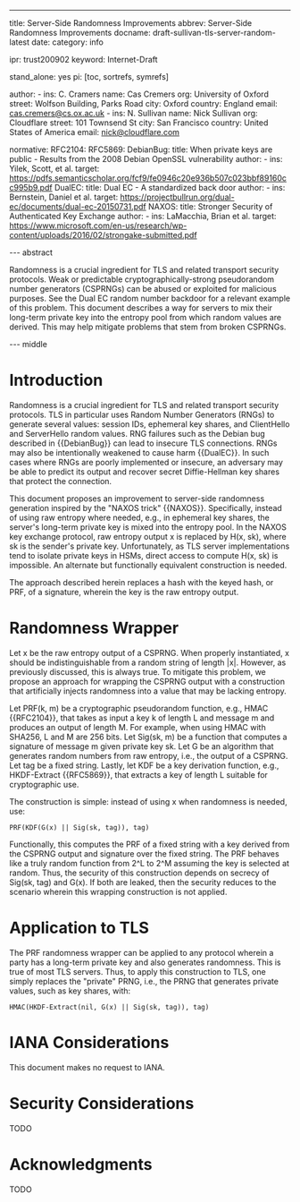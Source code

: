---
title: Server-Side Randomness Improvements
abbrev: Server-Side Randomness Improvements
docname: draft-sullivan-tls-server-random-latest
date:
category: info

ipr: trust200902
keyword: Internet-Draft

stand_alone: yes
pi: [toc, sortrefs, symrefs]

author:
    -
        ins: C. Cramers
        name: Cas Cremers
        org: University of Oxford
        street: Wolfson Building, Parks Road
        city: Oxford
        country: England
        email: cas.cremers@cs.ox.ac.uk
    -
        ins: N. Sullivan
        name: Nick Sullivan
        org: Cloudflare
        street: 101 Townsend St
        city: San Francisco
        country: United States of America
        email: nick@cloudflare.com

normative:
    RFC2104:
    RFC5869:
    DebianBug:
        title: When private keys are public - Results from the 2008 Debian OpenSSL vulnerability
        author:
            -
                ins: Yilek, Scott, et al.
        target: https://pdfs.semanticscholar.org/fcf9/fe0946c20e936b507c023bbf89160cc995b9.pdf
    DualEC:
        title: Dual EC - A standardized back door
        author:
            -
                ins: Bernstein, Daniel et al.
        target: https://projectbullrun.org/dual-ec/documents/dual-ec-20150731.pdf
    NAXOS:
        title: Stronger Security of Authenticated Key Exchange
        author:
            -
                ins: LaMacchia, Brian et al.
        target: https://www.microsoft.com/en-us/research/wp-content/uploads/2016/02/strongake-submitted.pdf

--- abstract

Randomness is a crucial ingredient for TLS and related transport security protocols.
Weak or predictable cryptographically-strong pseudorandom number generators (CSPRNGs)
can be abused or exploited for malicious purposes. See the Dual EC random number
backdoor for a relevant example of this problem. This document describes a way for
servers to mix their long-term private key into the entropy pool from which random
values are derived. This may help mitigate problems that stem from broken CSPRNGs.

--- middle

# Introduction

Randomness is a crucial ingredient for TLS and related transport security protocols.
TLS in particular uses Random Number Generators (RNGs) to generate several values: session IDs,
ephemeral key shares, and ClientHello and ServerHello random values. RNG failures
such as the Debian bug described in {{DebianBug}} can lead to insecure TLS connections.
RNGs may also be intentionally weakened to cause harm {{DualEC}}.
In such cases where RNGs are poorly implemented or insecure, an adversary may be
able to predict its output and recover secret Diffie-Hellman key shares that protect
the connection.

This document proposes an improvement to server-side randomness generation
inspired by the "NAXOS trick" {{NAXOS}}. Specifically, instead of using raw entropy
where needed, e.g., in ephemeral key shares, the server's long-term private key
is mixed into the entropy pool. In the NAXOS key exchange protocol, raw entropy
output x is replaced by H(x, sk), where sk is the sender's private key.
Unfortunately, as TLS server implementations tend to isolate private keys in HSMs,
direct access to compute H(x, sk) is impossible. An alternate but functionally
equivalent construction is needed.

The approach described herein replaces a hash with the keyed hash, or PRF, of a signature,
wherein the key is the raw entropy output.

# Randomness Wrapper

Let x be the raw entropy output of a CSPRNG. When properly instantiated, x should be
indistinguishable from a random string of length |x|. However, as previously discussed,
this is always true. To mitigate this problem, we propose an approach for wrapping
the CSPRNG output with a construction that artificially injects randomness into
a value that may be lacking entropy.

Let PRF(k, m) be a cryptographic pseudorandom function, e.g., HMAC {{RFC2104}}, that
takes as input a key k of length L and message m and produces an output of length M. 
For example, when using HMAC with SHA256, L and M are 256 bits.
Let Sig(sk, m) be a function that computes a signature of message m given
private key sk. Let G be an algorithm that generates random numbers from raw entropy, i.e., the
output of a CSPRNG. Let tag be a fixed string. Lastly, let KDF be a key derivation
function, e.g., HKDF-Extract {{RFC5869}}, that extracts a key of length L
suitable for cryptographic use.

The construction is simple: instead of using x when randomness is needed,
use:

~~~
PRF(KDF(G(x) || Sig(sk, tag)), tag)
~~~

Functionally, this computes the PRF of a fixed string with a key derived from
the CSPRNG output and signature over the fixed string. The PRF behaves like
a truly random function from 2^L to 2^M assuming the key is selected at random.
Thus, the security of this construction depends on secrecy of Sig(sk, tag) and
G(x). If both are leaked, then the security reduces to the scenario wherein this
wrapping construction is not applied.

# Application to TLS

The PRF randomness wrapper can be applied to any protocol wherein a party has
a long-term private key and also generates randomness. This is true of most
TLS servers. Thus, to apply this construction to TLS, one simply replaces the
"private" PRNG, i.e., the PRNG that generates private values, such as key shares,
with:

~~~
HMAC(HKDF-Extract(nil, G(x) || Sig(sk, tag)), tag)
~~~

# IANA Considerations

This document makes no request to IANA.

# Security Considerations

TODO

# Acknowledgments

TODO

